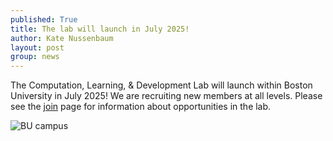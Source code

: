 ```yaml
---
published: True
title: The lab will launch in July 2025!
author: Kate Nussenbaum
layout: post
group: news
---
```

The Computation, Learning, & Development Lab will launch within Boston University in July 2025!
We are recruiting new members at all levels. Please see the [join](/lab/join/) page for information about opportunities in the lab.
 
 <img src="/lab/static/img/news/bu.jpeg" alt="BU campus" class="img-fluid">